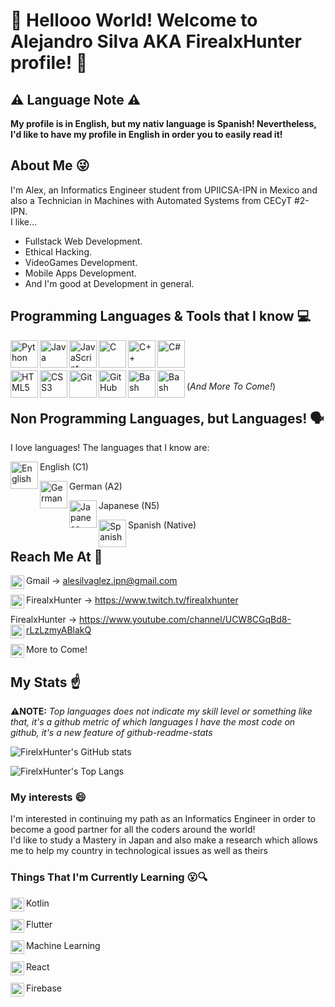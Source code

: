 # 👋 Hellooo World! Welcome to Alejandro Silva AKA FirealxHunter profile! 👋

## ⚠️ Language Note ⚠️ 
**My profile is in English, but my nativ language is Spanish! Nevertheless, I'd like to have my profile in English in order you to easily read it!**

## About Me 😜
I'm Alex, an Informatics Engineer student from UPIICSA-IPN in Mexico and also a Technician in Machines with Automated Systems from CECyT #2-IPN.
<br>I like...</br>
* Fullstack Web Development.
* Ethical Hacking.
* VideoGames Development.
* Mobile Apps Development.
* And I'm good at Development in general.

## Programming Languages & Tools that I know 💻
<img align="left" alt="Python" width="44px" src="https://raw.githubusercontent.com/jmnote/z-icons/master/svg/python.svg" />

<img align="left" alt="Java" width="44px" src="https://raw.githubusercontent.com/jmnote/z-icons/master/svg/java.svg" />

<img align="left" alt="JavaScript" width="44px" src="https://raw.githubusercontent.com/jmnote/z-icons/master/svg/javascript.svg" />

<img align="left" alt="C" width="44px" src="https://raw.githubusercontent.com/jmnote/z-icons/master/svg/c.svg" />

<img align="left" alt="C++" width="44px" src="https://raw.githubusercontent.com/jmnote/z-icons/master/svg/cpp.svg" />

<img align="left" alt="C#" width="44px" src="https://raw.githubusercontent.com/jmnote/z-icons/master/svg/csharp.svg" /><br></br>

<img align="left" alt="HTML5" width="44px" src="https://image.flaticon.com/icons/png/512/888/888859.png" />

<img align="left" alt="CSS3" width="44px" src="https://image.flaticon.com/icons/png/512/888/888847.png" />

<img align="left" alt="Git" width="44px" src="https://raw.githubusercontent.com/jmnote/z-icons/master/svg/git.svg" />

<img align="left" alt="GitHub" width="44px" src="https://raw.githubusercontent.com/jmnote/z-icons/master/svg/github.svg " />

<img align="left" alt="Bash" width="44px" src="https://raw.githubusercontent.com/jmnote/z-icons/master/svg/bash.svg" />

<img align="left" alt="Bash" width="44px" src="https://image.flaticon.com/icons/png/512/2250/2250204.png" /><br>(*And More To Come!*)</br>

## Non Programming Languages, but Languages! 🗣️
I love languages! The languages that I know are:

English (C1) <img align="left" alt="English" width="44px" src="https://image.flaticon.com/icons/png/512/197/197484.png" />

German (A2) <img align="left" alt="German" width="44px" src="https://image.flaticon.com/icons/png/512/323/323332.png" />

Japanese (N5) <img align="left" alt="Japanese" width="44px" src="https://image.flaticon.com/icons/png/512/197/197604.png" />

Spanish (Native) <img align="left" alt="Spanish" width="44px" src="https://image.flaticon.com/icons/png/512/299/299433.png" />

## Reach Me At 🤙
Gmail -> alesilvaglez.ipn@gmail.com <img align="left" alt="Gmail" width="22px" src="https://image.flaticon.com/icons/png/512/888/888853.png" />

FirealxHunter -> https://www.twitch.tv/firealxhunter <img align="left" alt="Gmail" width="22px" src="https://image.flaticon.com/icons/png/512/733/733577.png" />

FirealxHunter -> https://www.youtube.com/channel/UCW8CGqBd8-rLzLzmyABlakQ <img align="left" alt="Gmail" width="22px" src="https://image.flaticon.com/icons/png/512/1384/1384060.png" />

More to Come! <img align="left" alt="More" width="22px" src="https://image.flaticon.com/icons/png/512/189/189792.png" />

## My Stats ☝️
⚠️**NOTE:** 
*Top languages does not indicate my skill level or something like that, it's a github metric of which languages I have the most code on github, it's a new feature of github-readme-stats*

![FirelxHunter's GitHub stats](https://github-readme-stats.vercel.app/api?username=FirealxHunter&show_icons=true&theme=tokyonight)

![FirelxHunter's Top Langs](https://github-readme-stats.vercel.app/api/top-langs/?username=FirealxHunter&show_icons=true&theme=tokyonight)

### My interests 😄
I'm interested in continuing my path as an Informatics Engineer in order to become a good partner for all the coders around the world!
<br>I'd like to study a Mastery in Japan and also make a research which allows me to help my country in technological issues as well as theirs</br>

### Things That I'm Currently Learning 😮🔍
Kotlin <img align="left" alt="Kotlin" width="22px" src="https://cdn.jsdelivr.net/npm/simple-icons@5.8.1/icons/kotlin.svg" /><br>
</br>Flutter <img align="left" alt="Flutter" width="22px" src="https://cdn.jsdelivr.net/npm/simple-icons@5.8.1/icons/flutter.svg" /><br>
</br>Machine Learning <img align="left" alt="ML" width="22px" src="https://cdn.jsdelivr.net/npm/simple-icons@5.8.1/icons/r.svg" /><br>
</br>React <img align="left" alt="React" width="22px" src="https://cdn.jsdelivr.net/npm/simple-icons@5.8.1/icons/react.svg" /><br>
</br>Firebase <img align="left" alt="Firebase" width="22px" src="https://cdn.jsdelivr.net/npm/simple-icons@5.8.1/icons/firebase.svg" />
